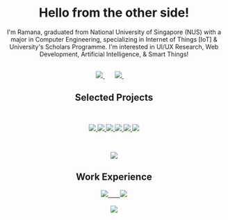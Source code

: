 
<h1 align="center">Hello from the other side!</h1>

<p align="center">
I'm Ramana, graduated from National University of Singapore (NUS) with a major in Computer Engineering, specializing in Internet of Things [IoT] & University's Scholars Programme. I'm interested in UI/UX Research, Web Development, Artificial Intelligence, & Smart Things!
</p>
<br>
<div align="center">
      <a href="https://www.linkedin.com/in/ramana-r/">
            <img src="https://img.shields.io/badge/linkedin-%230077B5.svg?&style=for-the-badge&logo=linkedin&logoColor=white" />
      </a>
      &nbsp; &nbsp; &nbsp;
      <a href="https://r-ramana.github.io/">
            <img src="https://img.shields.io/badge/portfolio-white?&style=for-the-badge&logo=slickpic&logoColor=black">
      </a>
      &nbsp; &nbsp; &nbsp;
    <!--  <a href="https://r-ramana.github.io/#contact">
            <img src="https://img.shields.io/badge/contact_me-8D3316?style=for-the-badge&logo=minutemailer&logoColor=white" />
      </a>
      &nbsp; &nbsp; &nbsp;
      <a href="https://r-ramana.github.io/#contact">
            <img src="https://img.shields.io/badge/resume-white?style=for-the-badge&logo=files&logoColor=black" />
      </a> -->
</div>
<!-- <br> -->
<!-- <h2 align="center">Ongoing Project(s)</h3>
<br>
<ul>
      <li>Fencing Moves Detection with <a href="https://www.comp.nus.edu.sg/cs/people/boyd/" target="_blank">Boyd Anderson</a> and <a href="https://www.sportsingapore.gov.sg/athletes-coaches/singapore-sport-institute" target="_blank">SSI</a></li>
</ul> -->
<h2 align="center">Selected Projects</h3>
<br>
<p align="center">
      <a href="https://github.com/project-beyond-vision">
            <img src="https://img.shields.io/badge/BeyondVision-202020?labelColor=000000&style=for-the-badge&logo=github&logoColor=white" />
      </a>
      <a href="https://github.com/CG4002-B3/hardware">
            <img src="https://img.shields.io/badge/LaserTag++-202020?labelColor=000000&style=for-the-badge&logo=github&logoColor=white" />
      </a>
      <a href="https://github.com/Orbital-Knewbie/Knewbie">
            <img src="https://img.shields.io/badge/Knewbie-202020?labelColor=000000&style=for-the-badge&logo=github&logoColor=white" />
      </a>
      <a href="https://github.com/R-Ramana/EE4211-Project/tree/main">
            <img src="https://img.shields.io/badge/Carpark%20Data%20Analysis-202020?labelColor=000000&style=for-the-badge&logo=github&logoColor=white" />
      </a>
      <a href="https://github.com/R-Ramana/EE2026-FPGA-Project">
            <img src="https://img.shields.io/badge/FPGA%20Entertainment%20System-202020?labelColor=000000&style=for-the-badge&logo=github&logoColor=white" />
      </a>
      <a href="https://github.com/R-Ramana/CG2271">
            <img src="https://img.shields.io/badge/RTOS-202020?labelColor=000000&style=for-the-badge&logo=github&logoColor=white" />
      </a>
</p>
<br>
<p align="center">
    <a href="https://r-ramana.github.io/">
        <img src="https://img.shields.io/badge/view_more-white?&style=for-the-badge&logo=bmcsoftware&logoColor=black" />
    </a>
</p>
<h2 align="center">Work Experience</h3>
<p align="center">
    <a href="https://www.linkedin.com/in/ramana-r/">
        <img src="https://img.shields.io/badge/Government_Data_Office-darkred?labelColor=000000&style=for-the-badge" /> &nbsp; &nbsp; &nbsp; <img src="https://img.shields.io/badge/Sweden_Foodtech-critical?labelColor=000000&style=for-the-badge" />
          <br><br>
        <img src="https://img.shields.io/badge/Singapore_Airlines_Engineering_Company-darkblue?labelColor=007DB8&style=for-the-badge" />
    </a>
</p>

<!-- 
### Selected Past Projects
1. <b>[Knewbie](https://github.com/Orbital-Knewbie/Knewbie)</b> - Web Application built using Flask and makes use of machine learning (Computerized Adaptive Testing) to provide tailored educational content.

      From a total of 383 projects, Knewbie was 1 of 6 projects selected by the School of Computing (SoC) communication office, National University of Singapore (NUS) and was [featured on the various social media accounts](https://www.linkedin.com/feed/update/urn:li:activity:6703488818370215936/).
2. <b>[Sound Design & Entertainment System](https://github.com/R-Ramana/EE2026-FPGA-Project)</b> - Built using Verilog, Digilent Basys 3 Board, Pmod OLEDrgb 96 x 64 RGB OLED Display, Pmod MIC3. 
3. <b>[NotUS](https://github.com/AY2021S1-CS2113-T13-1/tp)</b> - Coded in Java, NotUS is a quick and simple, CLI-based, note-taking application for keyboard-inclined users. NotUS can also assist in planning timetables to highlight possible clashes.
4. <b>[Alex](https://github.com/R-Ramana/Alex)</b> - Search and Rescue robot with remote navigation built using Raspberry Pi, Arduino and LiDAR.
5. <b>[Real-Time Operating Systems](https://github.com/R-Ramana/CG2271)</b> - A remote control robot controlled using an android application via Bluetooth.
6. <b>[mBot](https://github.com/R-Ramana/mBot-A-Maze-ing-Race)</b> - A robot calibrated to traverse a maze by responding to audiovisual cues.


<!--### Contribution Statistics
 [![Ramana's Github Stats](https://github-readme-stats.vercel.app/api?username=r-ramana&count_private=true&theme=vision-friendly-dark)](https://github.com/anuraghazra/github-readme-stats)
[![Ramana's Top Langs](https://github-readme-stats.vercel.app/api/top-langs/?username=r-ramana&layout=compact&langs_count=10&theme=vision-friendly-dark)](https://github.com/anuraghazra/github-readme-stats)

**R-Ramana/R-Ramana** is a ✨ _special_ ✨ repository because its `README.md` (this file) appears on your GitHub profile.

Here are some ideas to get you started:

- ..
- 
- 👯 I’m looking to collaborate on ...
- 🤔 I’m looking for help with ...
- 💬 Ask me about ...
- 😄 Pronouns: ...
- ⚡ Fun fact: ...
- 🌱 I’m currently learning ...
- 🔭 I’m currently working on ...
-->
